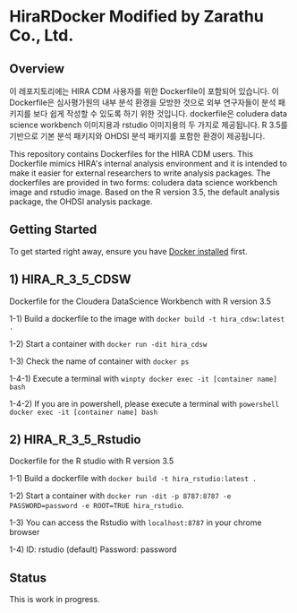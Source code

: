 # HiraRDocker Modified by Zarathu Co., Ltd.

## Overview ##

이 레포지토리에는 HIRA CDM 사용자를 위한 Dockerfile이 포함되어 있습니다. 이 Dockerfile은 심사평가원의 내부 분석 환경을 모방한 것으로 외부 연구자들이 분석 패키지를 보다 쉽게 작성할 수 있도록 하기 위한 것입니다. dockerfile은 coludera data science workbench 이미지용과 rstudio 이미지용의 두 가지로 제공됩니다. R 3.5를 기반으로 기본 분석 패키지와 OHDSI 분석 패키지를 포함한 환경이 제공됩니다.

This repository contains Dockerfiles for the HIRA CDM users. This Dockerfile mimics HIRA's internal analysis environment and it is intended to make it easier for external researchers to write analysis packages. The dockerfiles are provided in two forms: coludera data science workbench image and rstudio image. Based on the R version 3.5, the default analysis package, the OHDSI analysis package.

## Getting Started ##

To get started right away, ensure you have [Docker installed](https://docs.docker.com/installation/) first.

## 1) HIRA_R_3_5_CDSW 

Dockerfile for the Cloudera DataScience Workbench with R version 3.5

1-1) Build a dockerfile to the image with `docker build -t hira_cdsw:latest .`

1-2) Start a container with `docker run -dit hira_cdsw`

1-3) Check the name of container with `docker ps`

1-4-1) Execute a terminal with `winpty docker exec -it [container name] bash`

1-4-2) If you are in powershell, please execute a terminal with `powershell docker exec -it [container name] bash`

## 2) HIRA_R_3_5_Rstudio

Dockerfile for the R studio with R version 3.5

1-1) Build a dockerfile with `docker build -t hira_rstudio:latest .`

1-2) Start a container with `docker run -dit -p 8787:8787 -e PASSWORD=password -e ROOT=TRUE hira_rstudio`.

1-3) You can access the Rstudio with `localhost:8787` in your chrome browser

1-4) ID: rstudio (default) Password: password

## Status ##

This is work in progress.
